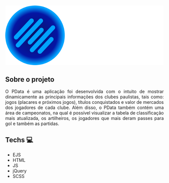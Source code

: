 ![to do](/public/assets/logo-xl.svg "Logo PData")

## Sobre o projeto

<div align='justify'>
O PData é uma aplicação foi desenvolvida com o intuito de mostrar dinamicamente as principais informações dos clubes paulistas, tais como: jogos (placares e próximos jogos), títulos conquistados e valor de mercados dos jogadores de cada clube. Além disso, o PData também contém uma área de campeonatos, na qual é possível visualizar a tabela de classificação mais atualizada, os artilheiros, os jogadores que mais deram passes para gol e também as partidas.
</div>

## Techs :computer:

* EJS
* HTML
* JS
* jQuery
* SCSS
